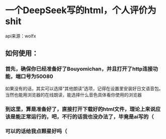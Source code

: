 # 一个DeepSeek写的html，个人评价为shit
api来源：wolfx
## 如何使用：
### 首先，确保你已经准备好了Bouyomichan，并且打开了http连接功能，端口号为50080
如果没有的话，其实可以选择“其他朗读”选项，记得在设置里安装好日文语音包。当然也能用浏览器的在线朗读，能选择什么音色具体看你使用的浏览器
### 到这里，算是准备好了，直接打开下载好的html文件，理论上来说应该是能正常运行的，吧，不行的话我也没办法了，毕竟是ai写的（
### 可以的话给我点颗星好吗（
